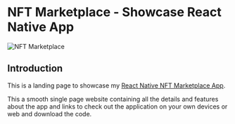 # NFT Marketplace - Showcase React Native App
![NFT Marketplace](https://i.ibb.co/X5kYdvB/image.png)

## Introduction
This is a landing page to showcase my [React Native NFT Marketplace App](https://github.com/dpgian/NFT-market-mobile-app).

This a smooth single page website containing all the details and features about the app and links to check out the application on your own devices or web and download the code.
